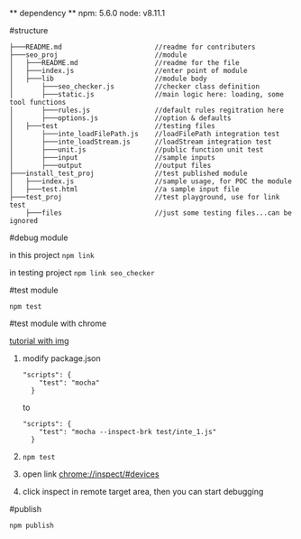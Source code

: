 
** dependency **
npm: 5.6.0
node: v8.11.1

#structure

```
├───README.md 						//readme for contributers
├───seo_proj 						//module
│   ├───README.md 					//readme for the file
│   ├───index.js 					//enter point of module
│   ├───lib 						//module body
│   	├───seo_checker.js 			//checker class definition
│   	├───static.js 				//main logic here: loading, some tool functions
│   	├───rules.js 				//default rules regitration here
│   	├───options.js 				//option & defaults
│   ├───test 						//testing files
│   	├───inte_loadFilePath.js 	//loadFilePath integration test
│   	├───inte_loadStream.js 		//loadStream integration test
│   	├───unit.js 				//public function unit test
│   	├───input 					//sample inputs
│   	├───output 					//output files
├───install_test_proj 				//test published module
│   ├───index.js 					//sample usage, for POC the module
│   ├───test.html 					//a sample input file
├───test_proj 						//test playground, use for link test
    ├───files 						//just some testing files...can be ignored
```

#debug module

in this project
``npm link``

in testing project
``npm link seo_checker``

#test module

``npm test``

#test module with chrome

[tutorial with img](https://glebbahmutov.com/blog/debugging-mocha-using-inspector/)

1. modify package.json

	```
	"scripts": {
	    "test": "mocha"
	  }
	```
	to
	
	```
	"scripts": {
	    "test": "mocha --inspect-brk test/inte_1.js"
	  }
	```
2. ``npm test``
3. open link [chrome://inspect/#devices](chrome://inspect/#devices)
4. click inspect in remote target area, then you can start debugging

#publish

``npm publish``